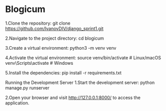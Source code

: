 # Blogicum
1.Clone the repository:
git clone https://github.com/IvanovDIV/django_sprint1.git

2.Navigate to the project directory:
cd blogicum

3.Create a virtual environment:
python3 -m venv venv

4.Activate the virtual environment:
source venv/bin/activate # Linux/macOS
venv\Scripts\activate # Windows

5.Install the dependencies:
pip install -r requirements.txt

Running the Development Server
1.Start the development server:
python manage.py runserver

2.Open your browser and visit http://127.0.0.1:8000/ to access the application.
